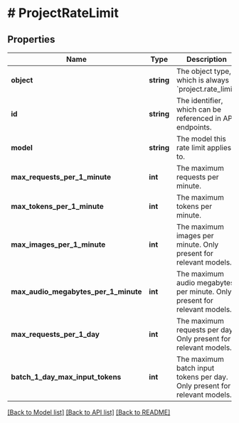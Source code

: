 # # ProjectRateLimit

## Properties

Name | Type | Description | Notes
------------ | ------------- | ------------- | -------------
**object** | **string** | The object type, which is always &#x60;project.rate_limit&#x60; |
**id** | **string** | The identifier, which can be referenced in API endpoints. |
**model** | **string** | The model this rate limit applies to. |
**max_requests_per_1_minute** | **int** | The maximum requests per minute. |
**max_tokens_per_1_minute** | **int** | The maximum tokens per minute. |
**max_images_per_1_minute** | **int** | The maximum images per minute. Only present for relevant models. | [optional]
**max_audio_megabytes_per_1_minute** | **int** | The maximum audio megabytes per minute. Only present for relevant models. | [optional]
**max_requests_per_1_day** | **int** | The maximum requests per day. Only present for relevant models. | [optional]
**batch_1_day_max_input_tokens** | **int** | The maximum batch input tokens per day. Only present for relevant models. | [optional]

[[Back to Model list]](../../README.md#models) [[Back to API list]](../../README.md#endpoints) [[Back to README]](../../README.md)
